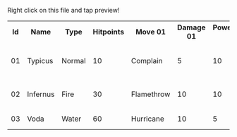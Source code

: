 Right click on this file and tap preview!

<table>
<tr>
  <th>Id</th><th>Name</th><th>Type</th><th>Hitpoints</th>
  <th>Move 01</th><th>Damage 01</th><th>Powerpoints 01</th>
  <th>Move 02</th><th>Damage 02</th><th>Powerpoints 02</th>
  <th>Move 03</th><th>Damage 03</th><th>Powerpoints 03</th>
  <th>Strength</th><th>Weakness</th><th>Sound</th>
</tr>

<tr>
  <td>01</td><td>Typicus</td><td>Normal</td><td>10</td>
  <td>Complain</td><td>5</td><td>10</td>
  <td>Call Manager</td><td>15</td><td>5</td>
  <td>Scratch</td><td>10</td><td>10</td>
  <td>None</td><td>Fighting</td><td>How very dare you!</td>
</tr>

<tr>
  <td>02</td><td>Infernus</td><td>Fire</td><td>30</td>
  <td>Flamethrow</td><td>10</td><td>10</td>
  <td>Ember</td><td>15</td><td>3</td>
  <td>Lavalamp</td><td>20</td><td>2</td>
  <td>Grass</td><td>Water</td><td>It's fire time!</td>
</tr>

<tr>
  <td>03</td><td>Voda</td><td>Water</td><td>60</td>
  <td>Hurricane</td><td>10</td><td>5</td>
  <td>Surf</td><td>15</td><td>10</td>
  <td>Cowabunga</td><td>20</td><td>5</td>
  <td>Fire</td><td>Grass</td><td>Glo ... Gloop!</td>
</tr>

</table>